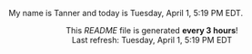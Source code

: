 My name is Tanner and today is Tuesday, April 1, 5:19 PM EDT.

<p align="center">This <i>README</i> file is generated <b>every 3 hours</b>!</br>Last refresh: Tuesday, April 1, 5:19 PM EDT<br /></p>
